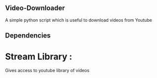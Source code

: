 ## Video-Downloader
A simple python script which is useful to download videos from Youtube

## Dependencies
# Stream Library : 
Gives access to youtube library of videos

